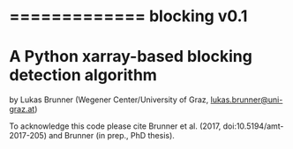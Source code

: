=============
blocking v0.1
=============

A Python xarray-based blocking detection algorithm
==================================================

by Lukas Brunner (Wegener Center/University of Graz,
lukas.brunner@uni-graz.at)

To acknowledge this code please cite Brunner et al. (2017,
doi:10.5194/amt-2017-205) and Brunner (in prep., PhD thesis).

